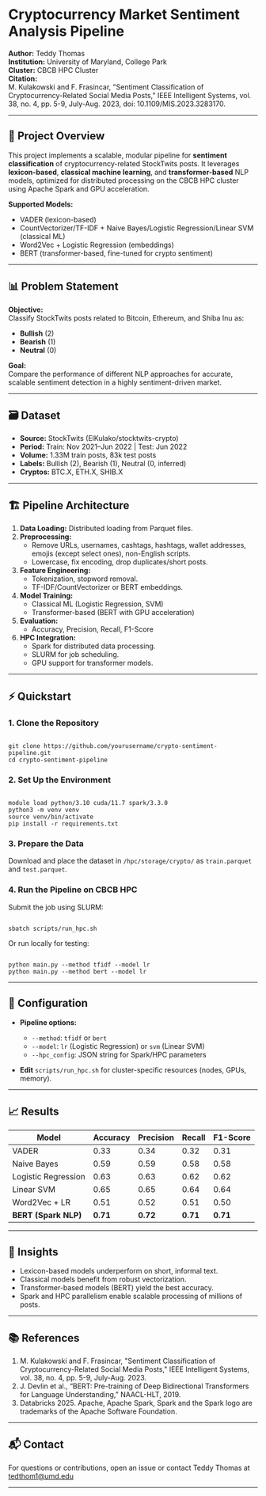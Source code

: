 
# Cryptocurrency Market Sentiment Analysis Pipeline

**Author:** Teddy Thomas  
**Institution:** University of Maryland, College Park  
**Cluster:** CBCB HPC Cluster   
**Citation:**  
M. Kulakowski and F. Frasincar, "Sentiment Classification of Cryptocurrency-Related Social Media Posts," IEEE Intelligent Systems, vol. 38, no. 4, pp. 5-9, July-Aug. 2023, doi: 10.1109/MIS.2023.3283170.

---

## 🚀 Project Overview

This project implements a scalable, modular pipeline for **sentiment classification** of cryptocurrency-related StockTwits posts. It leverages **lexicon-based**, **classical machine learning**, and **transformer-based** NLP models, optimized for distributed processing on the CBCB HPC cluster using Apache Spark and GPU acceleration.

**Supported Models:**
- VADER (lexicon-based)
- CountVectorizer/TF-IDF + Naive Bayes/Logistic Regression/Linear SVM (classical ML)
- Word2Vec + Logistic Regression (embeddings)
- BERT (transformer-based, fine-tuned for crypto sentiment)

---

## 📊 Problem Statement

**Objective:**  
Classify StockTwits posts related to Bitcoin, Ethereum, and Shiba Inu as:
- **Bullish** (2)
- **Bearish** (1)
- **Neutral** (0)

**Goal:**  
Compare the performance of different NLP approaches for accurate, scalable sentiment detection in a highly sentiment-driven market.

---

## 🗃️ Dataset

- **Source:** StockTwits (ElKulako/stocktwits-crypto)
- **Period:** Train: Nov 2021–Jun 2022 | Test: Jun 2022
- **Volume:** 1.33M train posts, 83k test posts
- **Labels:** Bullish (2), Bearish (1), Neutral (0, inferred)
- **Cryptos:** BTC.X, ETH.X, SHIB.X

---

## 🏗️ Pipeline Architecture

1. **Data Loading:** Distributed loading from Parquet files.
2. **Preprocessing:**  
   - Remove URLs, usernames, cashtags, hashtags, wallet addresses, emojis (except select ones), non-English scripts.
   - Lowercase, fix encoding, drop duplicates/short posts.
3. **Feature Engineering:**  
   - Tokenization, stopword removal.
   - TF-IDF/CountVectorizer or BERT embeddings.
4. **Model Training:**  
   - Classical ML (Logistic Regression, SVM)
   - Transformer-based (BERT with GPU acceleration)
5. **Evaluation:**  
   - Accuracy, Precision, Recall, F1-Score
6. **HPC Integration:**  
   - Spark for distributed data processing.
   - SLURM for job scheduling.
   - GPU support for transformer models.

---

## ⚡ Quickstart

### 1. Clone the Repository

```

git clone https://github.com/yourusername/crypto-sentiment-pipeline.git
cd crypto-sentiment-pipeline

```

### 2. Set Up the Environment

```

module load python/3.10 cuda/11.7 spark/3.3.0
python3 -m venv venv
source venv/bin/activate
pip install -r requirements.txt

```

### 3. Prepare the Data

Download and place the dataset in `/hpc/storage/crypto/` as `train.parquet` and `test.parquet`.

### 4. Run the Pipeline on CBCB HPC

Submit the job using SLURM:

```

sbatch scripts/run_hpc.sh

```

Or run locally for testing:

```

python main.py --method tfidf --model lr
python main.py --method bert --model lr

```

---

## 🔧 Configuration

- **Pipeline options:**  
  - `--method`: `tfidf` or `bert`
  - `--model`: `lr` (Logistic Regression) or `svm` (Linear SVM)
  - `--hpc_config`: JSON string for Spark/HPC parameters

- **Edit** `scripts/run_hpc.sh` for cluster-specific resources (nodes, GPUs, memory).

---

## 📈 Results

| Model                       | Accuracy | Precision | Recall | F1-Score |
|-----------------------------|----------|-----------|--------|----------|
| VADER                       | 0.33     | 0.34      | 0.32   | 0.31     |
| Naive Bayes                 | 0.59     | 0.59      | 0.58   | 0.58     |
| Logistic Regression         | 0.63     | 0.63      | 0.62   | 0.62     |
| Linear SVM                  | 0.65     | 0.65      | 0.64   | 0.64     |
| Word2Vec + LR               | 0.51     | 0.52      | 0.51   | 0.50     |
| **BERT (Spark NLP)**        | **0.71** | **0.72**  | **0.71**| **0.71** |

---

## 🧠 Insights

- Lexicon-based models underperform on short, informal text.
- Classical models benefit from robust vectorization.
- Transformer-based models (BERT) yield the best accuracy.
- Spark and HPC parallelism enable scalable processing of millions of posts.

---

## 📚 References

1. M. Kulakowski and F. Frasincar, "Sentiment Classification of Cryptocurrency-Related Social Media Posts," IEEE Intelligent Systems, vol. 38, no. 4, pp. 5-9, July-Aug. 2023.
2. J. Devlin et al., “BERT: Pre-training of Deep Bidirectional Transformers for Language Understanding,” NAACL-HLT, 2019.
3. Databricks 2025. Apache, Apache Spark, Spark and the Spark logo are trademarks of the Apache Software Foundation.


---

## 📬 Contact

For questions or contributions, open an issue or contact Teddy Thomas at tedthom1@umd.edu

---


